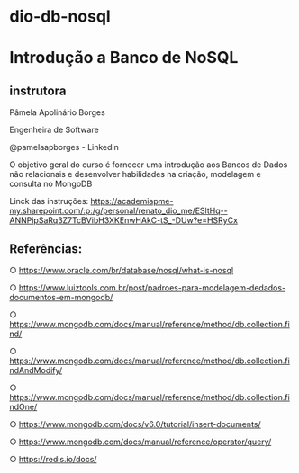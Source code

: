 # dio-db-nosql
# Introdução a Banco de NoSQL

## instrutora

Pâmela Apolinário Borges

Engenheira de Software

@pamelaapborges - Linkedin


O objetivo geral do curso é fornecer uma introdução aos
Bancos de Dados não relacionais e desenvolver habilidades na
criação, modelagem e consulta no MongoDB

Linck das instruçôes:  https://academiapme-my.sharepoint.com/:p:/g/personal/renato_dio_me/ESltHq--ANNPipSaRq3Z7TcBVibH3XKEnwHAkC-tS_-DUw?e=HSRyCx  
## Referências:
○ https://www.oracle.com/br/database/nosql/what-is-nosql

○ https://www.luiztools.com.br/post/padroes-para-modelagem-dedados-documentos-em-mongodb/

○ https://www.mongodb.com/docs/manual/reference/method/db.collection.find/

○ https://www.mongodb.com/docs/manual/reference/method/db.collection.findAndModify/

○ https://www.mongodb.com/docs/manual/reference/method/db.collection.findOne/

○ https://www.mongodb.com/docs/v6.0/tutorial/insert-documents/

○ https://www.mongodb.com/docs/manual/reference/operator/query/

○ https://redis.io/docs/
